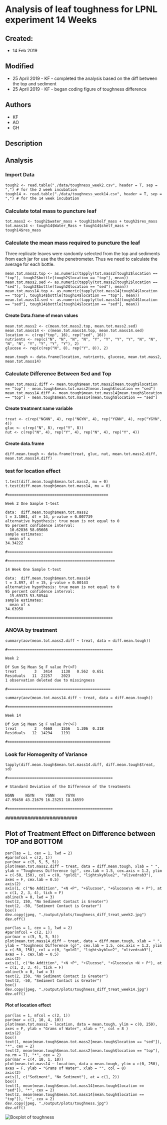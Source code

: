 # Analysis of leaf toughness for LPNL experiment 14 Weeks

## Created:

* 14 Feb 2019

## Modified

* 25 April 2019 - KF - completed the analysis based on the diff between the top and sediment
* 25 April 2019 - KF - began coding figure of toughness difference

## Authors

* KF
* AO
* GH

## Description

## Analysis

### Import Data

    tough2 <- read.table("./data/toughness_week2.csv", header = T, sep = ",") # for the 2 week incubation
    tough14 <- read.table("./data/toughness_week14.csv", header = T, sep = ",") # for the 14 week incubation
    
### Calculate total mass to puncture leaf
    
    tot.mass2 <- tough2$water_mass + tough2$shelf_mass + tough2$res_mass
    tot.mass14 <- tough14$Water_Mass + tough14$shelf_mass + tough14$res_mass

### Calculate the mean mass required to puncture the leaf 
    
Three replicate leaves were randomly selected from the top and sediments from each jar for use the the penetrometer.  Thus we need to calculate the average for each bottle.

    mean.tot.mass2.top <- as.numeric(tapply(tot.mass2[tough2$location == "top"], tough2$bottle[tough2$location == "top"], mean))
    mean.tot.mass2.sed <- as.numeric(tapply(tot.mass2[tough2$location == "sed"], tough2$bottle[tough2$location == "sed"], mean))
    mean.tot.mass14.top <- as.numeric(tapply(tot.mass14[tough14$location == "top"], tough14$bottle[tough14$location == "top"], mean))
    mean.tot.mass14.sed <- as.numeric(tapply(tot.mass14[tough14$location == "sed"], tough14$bottle[tough14$location == "sed"], mean))
    
#### Create Data.frame of mean values
    
    mean.tot.mass2 <- c(mean.tot.mass2.top, mean.tot.mass2.sed)
    mean.tot.mass14 <- c(mean.tot.mass14.top, mean.tot.mass14.sed)
    location <- c(rep("top", 16), rep("sed", 16))
    nutrients <- rep(c("N", "N", "N", "N", "Y", "Y", "Y", "Y", "N", "N", "N", "N", "Y", "Y", "Y", "Y"), 2)
    glucose <- rep(c(rep("N", 8), rep("Y", 8)), 2)

    mean.tough <- data.frame(location, nutrients, glucose, mean.tot.mass2, mean.tot.mass14)    

### Calculate Difference Between Sed and Top
    
    mean.tot.mass2.diff <- mean.tough$mean.tot.mass2[mean.tough$location == "top"] - mean.tough$mean.tot.mass2[mean.tough$location == "sed"]
    mean.tot.mass14.diff <- mean.tough$mean.tot.mass14[mean.tough$location == "top"] - mean.tough$mean.tot.mass14[mean.tough$location == "sed"]
    
#### Create treatment name variable
    
    treat <- c(rep("NGNN", 4), rep("NGYN", 4), rep("YGNN", 4), rep("YGYN", 4))
    gluc <- c(rep("N", 8), rep("Y", 8))
    nut <- c(rep("N", 4), rep("Y", 4), rep("N", 4), rep("Y", 4))
    
#### Create data.frame
    
    diff.mean.tough <- data.frame(treat, gluc, nut, mean.tot.mass2.diff, mean.tot.mass14.diff)
    
### test for location effect
    
    t.test(diff.mean.tough$mean.tot.mass2, mu = 0)
    t.test(diff.mean.tough$mean.tot.mass14, mu = 0)
    
    #=============================================
    
    Week 2 One Sample t-test
    
    data:  diff.mean.tough$mean.tot.mass2
    t = 3.1061, df = 14, p-value = 0.007739
    alternative hypothesis: true mean is not equal to 0
    95 percent confidence interval:
      10.62836 58.05608
    sample estimates:
      mean of x 
    34.34222 
    
    #===============================================
    
    #================================================
    
    14 Week One Sample t-test
    
    data:  diff.mean.tough$mean.tot.mass14
    t = 3.897, df = 15, p-value = 0.00143
    alternative hypothesis: true mean is not equal to 0
    95 percent confidence interval:
      15.69373 53.58544
    sample estimates:
      mean of x 
    34.63958 
    
    #===============================================
    
    
    
### ANOVA by treatment
    
    summary(aov(mean.tot.mass2.diff ~ treat, data = diff.mean.tough))
    
    #===============================================
    
    Week 2
    
    Df Sum Sq Mean Sq F value Pr(>F)
    treat        3   3414    1138   0.562  0.651
    Residuals   11  22257    2023               
    1 observation deleted due to missingness
    
    #==============================================
    
    summary(aov(mean.tot.mass14.diff ~ treat, data = diff.mean.tough))
    
    #===============================================
    
    Week 14
    
    Df Sum Sq Mean Sq F value Pr(>F)
    treat        3   4668    1556   1.306  0.318
    Residuals   12  14294    1191     
    
    #==============================================
    
### Look for Homogenity of Variance
    
    tapply(diff.mean.tough$mean.tot.mass14.diff, diff.mean.tough$treat, sd)
    
    #===============================================
    
    # Standard Deviation of the Difference of the treatments
    
    NGNN     NGYN     YGNN     YGYN 
    47.99450 43.21679 16.23251 18.16559 
    
    #===============================================

##########################
    
## Plot of Treatment Effect on Difference between TOP and BOTTOM
    par(las = 1, cex = 1, lwd = 2)
    #par(mfcol = c(2, 1))
    par(mar = c(5, 5, 5, 5))
    plot(mean.tot.mass2.diff ~ treat, data = diff.mean.tough, xlab = " ", ylab = "Toughness Difference (g)", cex.lab = 1.5, cex.axis = 1.2, ylim = c(-50, 150), col = c(0, "gold1", "lightskyblue2", "olivedrab3"), axes = F, cex.lab = 0.5)
    axis(2)
    axis(1, c("No Addition", "+N +P", "+Glucose", "+Glucose\n +N + P"), at = c(1, 2, 3, 4), tick = F)
    abline(h = 0, lwd = 3)
    text(2, 150, "No Sediment Contact is Greater")
    text(2, -50, "Sediment Contact is Greater")
    box()
    dev.copy(jpeg, "./output/plots/toughness_diff_treat_week2.jpg")
    dev.off()
    
    par(las = 1, cex = 1, lwd = 2)
    #par(mfcol = c(2, 1))
    par(mar = c(5, 5, 5, 5))
    plot(mean.tot.mass14.diff ~ treat, data = diff.mean.tough, xlab = " ", ylab = "Toughness Difference (g)", cex.lab = 1.5, cex.axis = 1.2, ylim = c(-50, 150), col = c(0, "gold1", "lightskyblue2", "olivedrab3"), axes = F, cex.lab = 0.5)
    axis(2)
    axis(1, c("No Addition", "+N +P", "+Glucose", "+Glucose\n +N + P"), at = c(1, 2, 3, 4), tick = F)
    abline(h = 0, lwd = 3)
    text(2, 150, "No Sediment Contact is Greater")
    text(2, -50, "Sediment Contact is Greater")
    box()
    dev.copy(jpeg, "./output/plots/toughness_diff_treat_week14.jpg")
    dev.off()
    

#### Plot of location effect
  
    par(las = 1, mfcol = c(2, 1))
    par(mar = c(1, 10, 4, 10))
    plot(mean.tot.mass2 ~ location, data = mean.tough, ylim = c(0, 250), axes = F, ylab = "Grams of Water", xlab = "", col = 8 )
    axis(2)
    box()
    text(1, mean(mean.tough$mean.tot.mass2[mean.tough$location == "sed"]), "*", cex = 2)
    text(2, mean(mean.tough$mean.tot.mass2[mean.tough$location == "top"], na.rm = T), "*", cex = 2)
    par(mar = c(4, 10, 1, 10))
    plot(mean.tot.mass14 ~ location, data = mean.tough, ylim = c(0, 250), axes = F, ylab = "Grams of Water", xlab = "", col = 8)
    axis(2)
    axis(1, c("Sediment", "No Sediment"), at = c(1, 2))
    box()
    text(1, mean(mean.tough$mean.tot.mass14[mean.tough$location == "sed"]), "*", cex = 2)
    text(2, mean(mean.tough$mean.tot.mass14[mean.tough$location == "top"]), "*", cex = 2)
    dev.copy(jpeg, "./output/plots/toughness.jpg")
    dev.off()
    
![Boxplot of toughness](../output/plots/toughness.jpg)
    
    